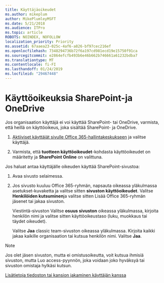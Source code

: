 ```yaml
---
title: Käyttäjäoikeudet
ms.author: mikeplum
author: MikePlumleyMSFT
ms.date: 5/21/2018
ms.audience: ITPro
ms.topic: article
ROBOTS: NOINDEX, NOFOLLOW
localization_priority: Priority
ms.assetid: 67aaea23-025c-4af6-a826-bf97cec216ef
ms.openlocfilehash: 7348294736b72f6a197cd981ecd19e15750f91ca
ms.sourcegitcommit: e2864efcfb493b6e46b662b746661a61232bdba7
ms.translationtype: MT
ms.contentlocale: fi-FI
ms.lasthandoff: 01/24/2019
ms.locfileid: "29467448"
---
```

# <a name="user-permissions-in-sharepoint-and-onedrive"></a>Käyttöoikeuksia SharePoint-ja OneDrive

Jos organisaation käyttäjä ei voi käyttää SharePoint- tai OneDrive, varmista, että heillä on käyttöoikeus, joka sisältää SharePoint- ja OneDrive. 
  
1. [Aktiiviset käyttäjät sivulle Office 365-hallintakeskukseen](https://portal.office.com/adminportal/home#/users) ja valitse käyttäjä. 
    
2. Varmista, että **tuotteen käyttöoikeudet**-kohdasta käyttöoikeudet on määritetty ja **SharePoint Online** on valittuna. 
    
 Jos haluat antaa käyttäjälle oikeuden käyttää SharePoint-sivustoa: 
  
1. Avaa sivusto selaimessa.
    
2. Jos sivusto kuuluu Office 365-ryhmän, napsauta oikeassa yläkulmassa asetukset-kuvaketta ja valitse sitten **sivuston käyttöoikeudet**. Valitse **Henkilöiden kutsuminen**ja valitse sitten Lisää Office 365-ryhmän jäsenet tai jakaa sivuston. 
    
    Viestintä-sivuston Valitse **osuus sivuston** oikeassa yläkulmassa, kirjoita henkilön nimi ja valitse sitten käyttöoikeustaso (luku, muokkaus tai täydet oikeudet). 
    
    Valitse **Jaa** classic team-sivuston oikeassa yläkulmassa. Kirjoita kaikki jakaa kaikille organisaation tai kutsua henkilön nimi. Valitse **Jaa**.
    
> [!NOTE]
> Jos olet jäsen sivuston, mutta ei omistusoikeutta, voit kutsua ihmisiä sivuston, mutta Luo access-pyynnön, joka voidaan joko hyväksyä tai sivuston omistaja hylkäsi kutsun. 
  
[Lisätietoja tiedoston tai kansion jakaminen käyttäjän kanssa](https://go.microsoft.com/fwlink/?linkid=533408)
  

